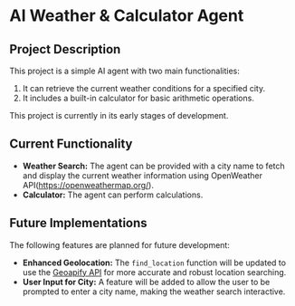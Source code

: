 # AI Weather & Calculator Agent

## Project Description

This project is a simple AI agent with two main functionalities:
1.  It can retrieve the current weather conditions for a specified city.
2.  It includes a built-in calculator for basic arithmetic operations.

This project is currently in its early stages of development.

## Current Functionality

* **Weather Search:** The agent can be provided with a city name to fetch and display the current weather information using OpenWeather API(https://openweathermap.org/).
* **Calculator:** The agent can perform calculations.

## Future Implementations

The following features are planned for future development:

* **Enhanced Geolocation:** The `find_location` function will be updated to use the [Geoapify API](https://www.geoapify.com/) for more accurate and robust location searching.
* **User Input for City:** A feature will be added to allow the user to be prompted to enter a city name, making the weather search interactive.
